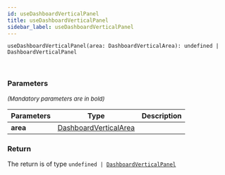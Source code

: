 ```yaml
---
id: useDashboardVerticalPanel
title: useDashboardVerticalPanel
sidebar_label: useDashboardVerticalPanel
---
```


```tsx
useDashboardVerticalPanel(area: DashboardVerticalArea): undefined | DashboardVerticalPanel
```
<br/>



### Parameters

<font size="2"><i>(Mandatory parameters are in bold)</i></font>

| Parameters | Type | Description |
| --------- | ---- | ----------- |
| **area** | [DashboardVerticalArea](/api2/types/DashboardVerticalArea.md) |  |


### Return



The return is of type <code>undefined | [DashboardVerticalPanel](/api2/types/DashboardVerticalPanel.md)</code>